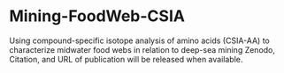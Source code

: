 # Mining-FoodWeb-CSIA
Using compound-specific isotope analysis of amino acids (CSIA-AA) to characterize midwater food webs in relation to deep-sea mining
Zenodo, Citation, and URL of publication will be released when available.
